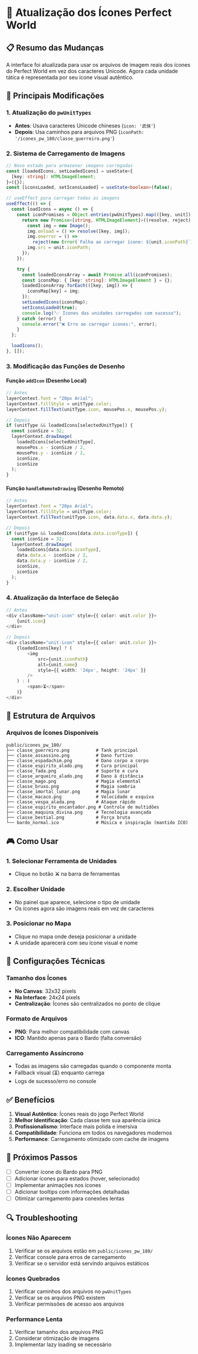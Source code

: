 # 🎯 Atualização dos Ícones Perfect World

## 📋 Resumo das Mudanças

A interface foi atualizada para usar os arquivos de imagem reais dos ícones do Perfect World em vez dos caracteres Unicode. Agora cada unidade tática é representada por seu ícone visual autêntico.

## 🔄 Principais Modificações

### 1. **Atualização do `pwUnitTypes`**

- **Antes**: Usava caracteres Unicode chineses (`icon: '武侠'`)
- **Depois**: Usa caminhos para arquivos PNG (`iconPath: '/icones_pw_180/classe_guerreiro.png'`)

### 2. **Sistema de Carregamento de Imagens**

```typescript
// Novo estado para armazenar imagens carregadas
const [loadedIcons, setLoadedIcons] = useState<{
  [key: string]: HTMLImageElement;
}>({});
const [iconsLoaded, setIconsLoaded] = useState<boolean>(false);

// useEffect para carregar todas as imagens
useEffect(() => {
  const loadIcons = async () => {
    const iconPromises = Object.entries(pwUnitTypes).map(([key, unit]) => {
      return new Promise<[string, HTMLImageElement]>((resolve, reject) => {
        const img = new Image();
        img.onload = () => resolve([key, img]);
        img.onerror = () =>
          reject(new Error(`Falha ao carregar ícone: ${unit.iconPath}`));
        img.src = unit.iconPath;
      });
    });

    try {
      const loadedIconsArray = await Promise.all(iconPromises);
      const iconsMap: { [key: string]: HTMLImageElement } = {};
      loadedIconsArray.forEach(([key, img]) => {
        iconsMap[key] = img;
      });
      setLoadedIcons(iconsMap);
      setIconsLoaded(true);
      console.log("✅ Ícones das unidades carregados com sucesso");
    } catch (error) {
      console.error("❌ Erro ao carregar ícones:", error);
    }
  };

  loadIcons();
}, []);
```

### 3. **Modificação das Funções de Desenho**

#### **Função `addIcon` (Desenho Local)**

```typescript
// Antes
layerContext.font = "20px Arial";
layerContext.fillStyle = unitType.color;
layerContext.fillText(unitType.icon, mousePos.x, mousePos.y);

// Depois
if (unitType && loadedIcons[selectedUnitType]) {
  const iconSize = 32;
  layerContext.drawImage(
    loadedIcons[selectedUnitType],
    mousePos.x - iconSize / 2,
    mousePos.y - iconSize / 2,
    iconSize,
    iconSize
  );
}
```

#### **Função `handleRemoteDrawing` (Desenho Remoto)**

```typescript
// Antes
layerContext.font = "20px Arial";
layerContext.fillStyle = unitType.color;
layerContext.fillText(unitType.icon, data.data.x, data.data.y);

// Depois
if (unitType && loadedIcons[data.data.iconType]) {
  const iconSize = 32;
  layerContext.drawImage(
    loadedIcons[data.data.iconType],
    data.data.x - iconSize / 2,
    data.data.y - iconSize / 2,
    iconSize,
    iconSize
  );
}
```

### 4. **Atualização da Interface de Seleção**

```typescript
// Antes
<div className="unit-icon" style={{ color: unit.color }}>
    {unit.icon}
</div>

// Depois
<div className="unit-icon" style={{ color: unit.color }}>
    {loadedIcons[key] ? (
        <img
            src={unit.iconPath}
            alt={unit.name}
            style={{ width: '24px', height: '24px' }}
        />
    ) : (
        <span>⏳</span>
    )}
</div>
```

## 📁 Estrutura de Arquivos

### **Arquivos de Ícones Disponíveis**

```
public/icones_pw_180/
├── classe_guerreiro.png          # Tank principal
├── classe_assassino.png          # Dano furtivo
├── classe_espadachim.png         # Dano corpo a corpo
├── classe_espirito_alado.png     # Cura principal
├── classe_fada.png               # Suporte e cura
├── classe_arqueiro_alado.png     # Dano à distância
├── classe_mago.png               # Magia elemental
├── classe_bruxo.png              # Magia sombria
├── classe_imortal_lunar.png      # Magia lunar
├── classe_macaco.png             # Velocidade e esquiva
├── classe_vespa_alada.png        # Ataque rápido
├── classe_espirito_encantador.png # Controle de multidões
├── classe_maquina_divina.png     # Tecnologia avançada
├── classe_bestial.png            # Força bruta
└── bardo_normal.ico              # Música e inspiração (mantido ICO)
```

## 🎮 Como Usar

### 1. **Selecionar Ferramenta de Unidades**

- Clique no botão **⚔️** na barra de ferramentas

### 2. **Escolher Unidade**

- No painel que aparece, selecione o tipo de unidade
- Os ícones agora são imagens reais em vez de caracteres

### 3. **Posicionar no Mapa**

- Clique no mapa onde deseja posicionar a unidade
- A unidade aparecerá com seu ícone visual e nome

## 🔧 Configurações Técnicas

### **Tamanho dos Ícones**

- **No Canvas**: 32x32 pixels
- **Na Interface**: 24x24 pixels
- **Centralização**: Ícones são centralizados no ponto de clique

### **Formato de Arquivos**

- **PNG**: Para melhor compatibilidade com canvas
- **ICO**: Mantido apenas para o Bardo (falta conversão)

### **Carregamento Assíncrono**

- Todas as imagens são carregadas quando o componente monta
- Fallback visual (⏳) enquanto carrega
- Logs de sucesso/erro no console

## ✅ Benefícios

1. **Visual Autêntico**: Ícones reais do jogo Perfect World
2. **Melhor Identificação**: Cada classe tem sua aparência única
3. **Profissionalismo**: Interface mais polida e imersiva
4. **Compatibilidade**: Funciona em todos os navegadores modernos
5. **Performance**: Carregamento otimizado com cache de imagens

## 🚀 Próximos Passos

- [ ] Converter ícone do Bardo para PNG
- [ ] Adicionar ícones para estados (hover, selecionado)
- [ ] Implementar animações nos ícones
- [ ] Adicionar tooltips com informações detalhadas
- [ ] Otimizar carregamento para conexões lentas

## 🔍 Troubleshooting

### **Ícones Não Aparecem**

1. Verificar se os arquivos estão em `public/icones_pw_180/`
2. Verificar console para erros de carregamento
3. Verificar se o servidor está servindo arquivos estáticos

### **Ícones Quebrados**

1. Verificar caminhos dos arquivos no `pwUnitTypes`
2. Verificar se os arquivos PNG existem
3. Verificar permissões de acesso aos arquivos

### **Performance Lenta**

1. Verificar tamanho dos arquivos PNG
2. Considerar otimização de imagens
3. Implementar lazy loading se necessário
